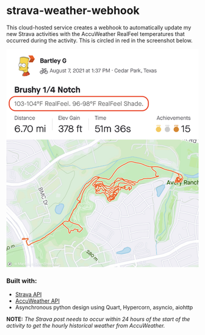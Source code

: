 # strava-weather-webhook

This cloud-hosted service creates a webhook to automatically update my new Strava activities with the AccuWeather RealFeel temperatures that occurred during the activity. This is circled in red in the screenshot below.

![](screenshot.jpg?raw=true "Strava weather webhook screenshot")

### Built with:
* [Strava API](https://developers.strava.com/)
* [AccuWeather API](https://developer.accuweather.com/)
* Asynchronous python design using Quart, Hypercorn, asyncio, aiohttp

**NOTE:** *The Strava post needs to occur within 24 hours of the start of the activity to get the hourly historical weather from AccuWeather.*
